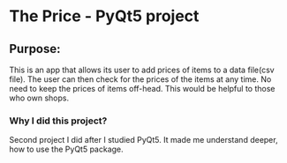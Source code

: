 # The Price - PyQt5 project
## Purpose:
This is an app that allows its user to add prices of items to a data file(csv file). The user can then check for the prices of the items at any time. No need to keep the prices of items off-head. This would be helpful to those who own shops.

### Why I did this project?
Second project I did after I studied PyQt5. It made me understand deeper, how to use the PyQt5 package.
